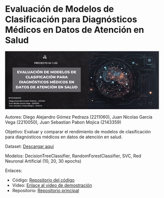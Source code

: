 # Evaluación de Modelos de Clasificación para Diagnósticos Médicos en Datos de Atención en Salud

![Banner](banner-ia.png)

Autores: Diego Alejandro Gómez Pedraza (2211060), Juan Nicolas Garcia Vega (2210050), Juan Sebastian Pabon Mojica (2143359)

Objetivo: Evaluar y comparar el rendimiento de modelos de clasificación para diagnósticos médicos en datos de atención en salud.

Dataset: [Descargar aquí](enlace-al-dataset)

Modelos: DecisionTreeClassifier, RandomForestClassifier, SVC, Red Neuronal Artificial (10, 20, 30 epochs)

Enlaces:
- Código: [Repositorio del código](https://github.com/DiegoGomez21/proyecto_IA_atenciones_medicas)
- Video: [Enlace al video de demostración](enlace-al-video)
- Repositorio: [Repositorio principal](https://github.com/DiegoGomez21/proyecto_IA_atenciones_medicas)


